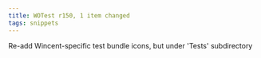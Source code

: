 ```yaml
---
title: WOTest r150, 1 item changed
tags: snippets
---
```


Re-add Wincent-specific test bundle icons, but under 'Tests' subdirectory
